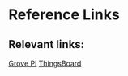 # Reference Links

## Relevant links:

[Grove Pi](https://www.dexterindustries.com/grovepi/)
[ThingsBoard](https://thingsboard.io)
